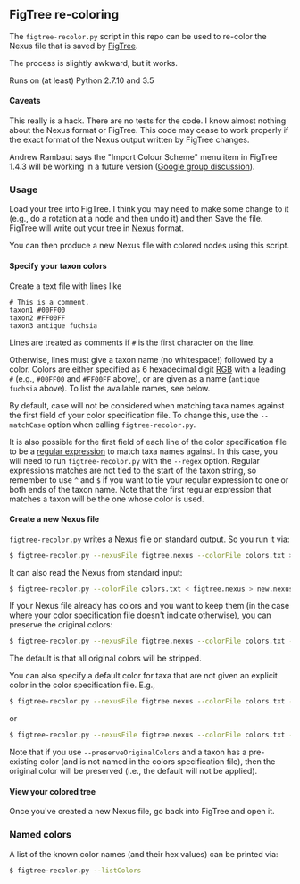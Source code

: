 ## FigTree re-coloring

The `figtree-recolor.py` script in this repo can be used to re-color the
Nexus file that is saved by
[FigTree](http://tree.bio.ed.ac.uk/software/figtree/).

The process is slightly awkward, but it works.

Runs on (at least) Python 2.7.10 and 3.5

#### Caveats

This really is a hack. There are no tests for the code. I know almost
nothing about the Nexus format or FigTree. This code may cease to work
properly if the exact format of the Nexus output written by FigTree
changes.

Andrew Rambaut says the "Import Colour Scheme" menu item in FigTree 1.4.3
will be working in a future version
([Google group discussion](https://groups.google.com/forum/#!topic/figtree-discuss/TJpd174Q02E)).

### Usage

Load your tree into FigTree. I think you may need to make some change to it
(e.g., do a rotation at a node and then undo it) and then Save the file.
FigTree will write out your tree in
[Nexus](http://hydrodictyon.eeb.uconn.edu/eebedia/index.php/Phylogenetics:_NEXUS_Format)
format.

You can then produce a new Nexus file with colored nodes using this script.

#### Specify your taxon colors

Create a text file with lines like

    # This is a comment.
    taxon1 #00FF00
    taxon2 #FF00FF
    taxon3 antique fuchsia

Lines are treated as comments if `#` is the first character on the line.

Otherwise, lines must give a taxon name (no whitespace!) followed by a
color. Colors are either specified as 6 hexadecimal digit
[RGB](https://en.wikipedia.org/wiki/RGB_color_model#Numeric_representations)
with a leading `#` (e.g., `#00FF00` and `#FF00FF` above), or are given as a
name (`antique fuchsia` above). To list the available names, see below.

By default, case will not be considered when matching taxa names against
the first field of your color specification file. To change this, use the
`--matchCase` option when calling `figtree-recolor.py`.

It is also possible for the first field of each line of the color
specification file to be a
[regular expression](https://en.wikipedia.org/wiki/Regular_expression) to
match taxa names against. In this case, you will need to run
`figtree-recolor.py` with the `--regex` option.  Regular expressions
matches are not tied to the start of the taxon string, so remember to use
`^` and `$` if you want to tie your regular expression to one or both ends
of the taxon name.  Note that the first regular expression that matches a
taxon will be the one whose color is used.

#### Create a new Nexus file

`figtree-recolor.py` writes a Nexus file on standard output. So you run it via:

```sh
$ figtree-recolor.py --nexusFile figtree.nexus --colorFile colors.txt > new.nexus
```

It can also read the Nexus from standard input:

```sh
$ figtree-recolor.py --colorFile colors.txt < figtree.nexus > new.nexus
```

If your Nexus file already has colors and you want to keep them (in the
case where your color specification file doesn't indicate otherwise), you
can preserve the original colors:

```sh
$ figtree-recolor.py --nexusFile figtree.nexus --colorFile colors.txt --preserveOriginalColors > new.nexus
```

The default is that all original colors will be stripped.

You can also specify a default color for taxa that are not given an
explicit color in the color specification file. E.g., 

```sh
$ figtree-recolor.py --nexusFile figtree.nexus --colorFile colors.txt --defaultColor red > new.nexus
```

or

```sh
$ figtree-recolor.py --nexusFile figtree.nexus --colorFile colors.txt --defaultColor 0000FF > new.nexus
```

Note that if you use `--preserveOriginalColors` and a taxon has a
pre-existing color (and is not named in the colors specification file),
then the original color will be preserved (i.e., the default will not be
applied).

#### View your colored tree

Once you've created a new Nexus file, go back into FigTree and open it.

### Named colors

A list of the known color names (and their hex values) can be printed via:

```sh
$ figtree-recolor.py --listColors
```
